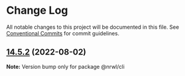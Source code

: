 # Change Log

All notable changes to this project will be documented in this file.
See [Conventional Commits](https://conventionalcommits.org) for commit guidelines.

## [14.5.2](https://github.com/nrwl/nx/compare/14.5.1...14.5.2) (2022-08-02)

**Note:** Version bump only for package @nrwl/cli
